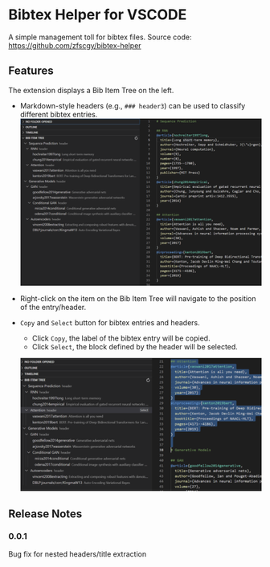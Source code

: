 # Bibtex Helper for VSCODE

A simple management toll for bibtex files.
Source code: https://github.com/zfscgy/bibtex-helper

## Features
The extension displays a Bib Item Tree on the left.
*   Markdown-style headers (e.g., `### header3`) can be used to classify different bibtex entries.
    ![bibtree](resources/example-bibs/bib_item_tree.PNG)
*   Right-click on the item on the Bib Item Tree will navigate to the position of the entry/header.
*   `Copy` and `Select` button for bibtex entries and headers.
    *   Click `Copy`, the label of the bibtex entry will be copied.
    *   Click `Select`, the block defined by the header will be selected.

    ![bibtree-select](resources/example-bibs/bib_item_tree-select.PNG)


## Release Notes
### 0.0.1
Bug fix for nested headers/title extraction